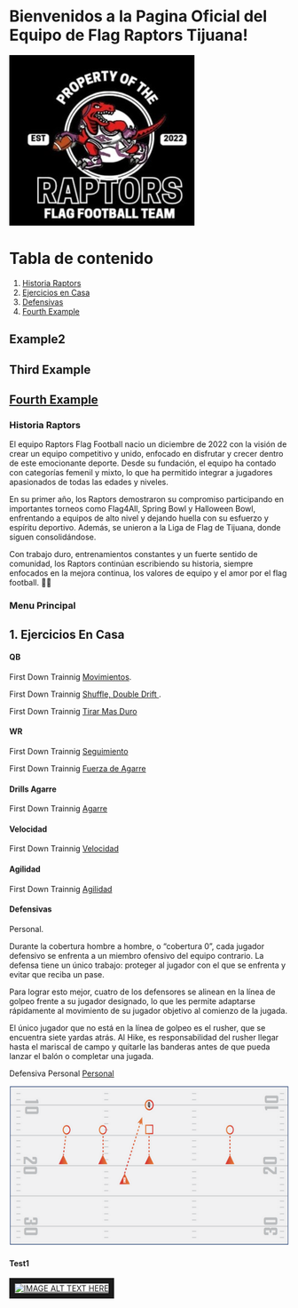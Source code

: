 # **Bienvenidos a la Pagina Oficial del Equipo de Flag Raptors Tijuana!**

<p align="center">

  ![Raptors Logo!](/Raptors-Logo-Old.png)

</p>

# Tabla de contenido

1. [Historia Raptors](#Historia-Raptors)
2. [Ejercicios en Casa](#Ejercicios-En-Casa)
3. [Defensivas](#Defensivas)
4. [Fourth Example](#fourth-examplehttpwwwfourthexamplecom)



## Example2
## Third Example
## [Fourth Example](http://www.fourthexample.com) 




### Historia Raptors

El equipo Raptors Flag Football nacio un diciembre de 2022 con la visión de crear un equipo competitivo y unido, enfocado en disfrutar y crecer dentro de este emocionante deporte. Desde su fundación, el equipo ha contado con categorías femenil y mixto, lo que ha permitido integrar a jugadores apasionados de todas las edades y niveles.

En su primer año, los Raptors demostraron su compromiso participando en importantes torneos como Flag4All, Spring Bowl y Halloween Bowl, enfrentando a equipos de alto nivel y dejando huella con su esfuerzo y espíritu deportivo. Además, se unieron a la Liga de Flag de Tijuana, donde siguen consolidándose.

Con trabajo duro, entrenamientos constantes y un fuerte sentido de comunidad, los Raptors continúan escribiendo su historia, siempre enfocados en la mejora continua, los valores de equipo y el amor por el flag football. 🦖🏈



### Menu Principal

## 1. Ejercicios En Casa


#### QB

First Down Trainnig [Movimientos](https://www.youtube.com/watch?v=xvJt7qPCHI0&pp=ygUjZmlyc3QgZG93biB0cmFpbmluZyBpbiBob3VzZSBkcmlsbHM%3D).

First Down Trainnig [Shuffle, Double Drift ](https://www.youtube.com/shorts/AQADlg8qsXc).

First Down Trainnig [Tirar Mas Duro ](https://www.youtube.com/watch?v=1x6_UuJzVlY&pp=ygUjZmlyc3QgZG93biB0cmFpbmluZyBpbiBob3VzZSBkcmlsbHM%3D)


#### WR

First Down Trainnig [Seguimiento](https://www.youtube.com/watch?v=I-sVC_zV_Uw&pp=ygUjZmlyc3QgZG93biB0cmFpbmluZyBpbiBob3VzZSBkcmlsbHM%3D)

First Down Trainnig [Fuerza de Agarre](https://www.youtube.com/shorts/PLKLtLMv9Fw)


#### Drills Agarre

First Down Trainnig [Agarre](https://www.youtube.com/shorts/_4G_ZzCOk9E)


#### Velocidad

First Down Trainnig [Velocidad](https://www.youtube.com/watch?v=M6yg586OC_Y&t=107s&pp=ygUjZmlyc3QgZG93biB0cmFpbmluZyBpbiBob3VzZSBkcmlsbHM%3D)


#### Agilidad

First Down Trainnig [Agilidad](https://www.youtube.com/watch?v=BFSOf8vuO6M)

#### Defensivas

Personal. 

Durante la cobertura hombre a hombre, o “cobertura 0”, cada jugador defensivo se enfrenta a un miembro ofensivo del equipo contrario. La defensa tiene un único trabajo: proteger al jugador con el que se enfrenta y evitar que reciba un pase. 

Para lograr esto mejor, cuatro de los defensores se alinean en la línea de golpeo frente a su jugador designado, lo que les permite adaptarse rápidamente al movimiento de su jugador objetivo al comienzo de la jugada. 

El único jugador que no está en la línea de golpeo es el rusher, que se encuentra siete yardas atrás. Al Hike, es responsabilidad del rusher llegar hasta el mariscal de campo y quitarle las banderas antes de que pueda lanzar el balón o completar una jugada. 

Defensiva Personal [Personal](https://youtu.be/v1qmvGK5fgQ)

![Personal!](/Personal.png)


#### Test1

<a href="http://www.youtube.com/watch?feature=player_embedded&v=v=xvJt7qPCHI0&pp=ygUjZmlyc3QgZG93biB0cmFpbmluZyBpbiBob3VzZSBkcmlsbHM%3D
" target="_blank"><img src="http://img.youtube.com/vi/v=xvJt7qPCHI0&pp=ygUjZmlyc3QgZG93biB0cmFpbmluZyBpbiBob3VzZSBkcmlsbHM%3D/0.jpg" 
alt="IMAGE ALT TEXT HERE" width="240" height="180" border="10" /></a>



